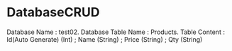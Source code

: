 # DatabaseCRUD
Database Name : test02.
Database Table Name : Products.
Table Content : Id(Auto Generate) (Int) ; Name (String) ; Price (String) ; Qty (String)

